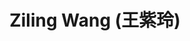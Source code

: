 ---
layout: profile
title: Ziling Wang (王紫玲)
description: 
img: assets/img/ziling_wang.jpg
redirect:
year: 2019
category: PhD Students
email: wzl-co@sjtu.edu.cn
github_username: Vivian-wang-maker
---